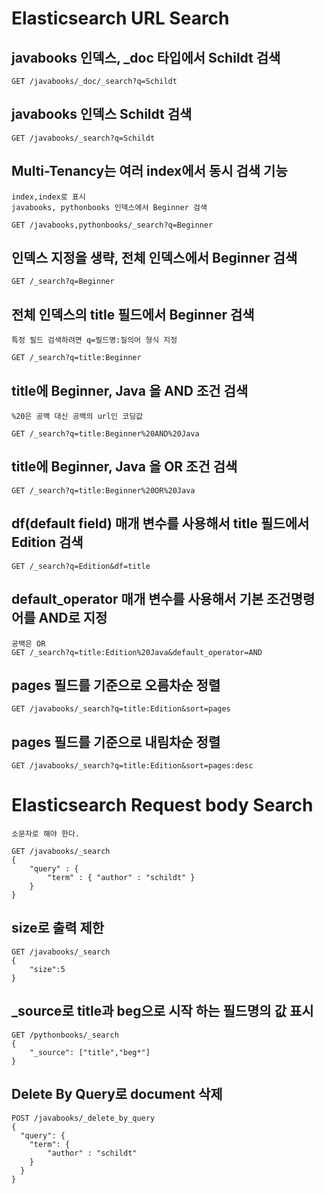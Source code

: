# Elasticsearch URL Search

## javabooks 인덱스, _doc 타입에서 Schildt 검색

    GET /javabooks/_doc/_search?q=Schildt

## javabooks 인덱스 Schildt 검색

    GET /javabooks/_search?q=Schildt

## Multi-Tenancy는 여러 index에서 동시 검색 기능

    index,index로 표시
    javabooks, pythonbooks 인덱스에서 Beginner 검색

    GET /javabooks,pythonbooks/_search?q=Beginner

## 인덱스 지정을 생략, 전체 인덱스에서 Beginner 검색

    GET /_search?q=Beginner


## 전체 인덱스의 title 필드에서 Beginner 검색

    특정 필드 검색하려면 q=필드명:질의어 형식 지정

    GET /_search?q=title:Beginner

## title에 Beginner, Java 을 AND 조건 검색

    %20은 공백 대신 공백의 url인 코딩값

    GET /_search?q=title:Beginner%20AND%20Java

## title에 Beginner, Java 을 OR 조건 검색

    GET /_search?q=title:Beginner%20OR%20Java

## df(default field) 매개 변수를 사용해서 title 필드에서 Edition 검색

    GET /_search?q=Edition&df=title

## default_operator 매개 변수를 사용해서 기본 조건명령어를 AND로 지정

    공백은 OR
    GET /_search?q=title:Edition%20Java&default_operator=AND

## pages 필드를 기준으로 오름차순 정렬

    GET /javabooks/_search?q=title:Edition&sort=pages

## pages 필드를 기준으로 내림차순 정렬

    GET /javabooks/_search?q=title:Edition&sort=pages:desc

# Elasticsearch Request body Search

    소문자로 해야 한다.

    GET /javabooks/_search
    {
        "query" : {
            "term" : { "author" : "schildt" }
        }
    }

## size로 출력 제한

    GET /javabooks/_search
    {
        "size":5
    }


## _source로 title과 beg으로 시작 하는 필드명의 값 표시

    GET /pythonbooks/_search
    {
        "_source": ["title","beg*"]
    }

## Delete By Query로 document 삭제

    POST /javabooks/_delete_by_query
    {
      "query": {
        "term": {
            "author" : "schildt"
        }
      }
    }
